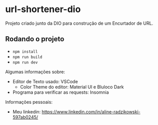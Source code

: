 # url-shortener-dio

Projeto criado junto da DIO para construção de um Encurtador de URL.

## Rodando o projeto

- `npm install`
- `npm run build`
- `npm run dev`

Algumas informações sobre:

- Editor de Texto usado: VSCode
  - Color Theme do editor: Material UI e Bluloco Dark
- Programa para verificar as requests: Insomnia

Informações pessoais:

- Meu linkedin: https://www.linkedin.com/in/aline-radzikowski-597ab0245/
